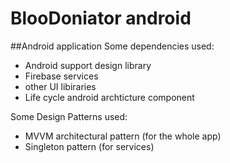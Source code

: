 # BlooDoniator android

##Android application
Some dependencies used: <br>
<ul>
	<li>Android support design library</li>
	<li>Firebase services</li>
	<li>other UI libiraries</li>
	<li>Life cycle android archticture component</li>
</ul>


Some Design Patterns used: <br>
<ul>
	<li>MVVM architectural pattern (for the whole app)</li>
	<li>Singleton pattern (for services)</li>
</ul>
